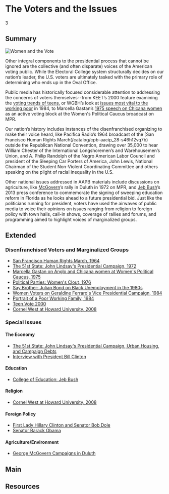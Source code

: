 # The Voters and the Issues

3

## Summary

![Women and the Vote](https://s3.amazonaws.com/americanarchive.org/exhibits/Elections_Voters-Issues.jpg "Women and the Vote")

Other integral components to the presidential process that cannot be ignored are the collective (and often disparate) voices of 
the American voting public. While the Electoral College system structurally decides on our nation’s leader, the U.S. voters are 
ultimately tasked with the primary role of determining who ends up in the Oval Office. 

Public media has historically focused considerable attention to addressing the concerns of voters themselves--from KEET’s 2000 
feature examining the [voting trends of teens](/catalog/cpb-aacip_426-70zpcgm1), or WGBH’s look at [issues most vital to the working poor](/catalog/cpb-aacip_15-513tt4fs37) in 1984, to Marcella Gastan’s [1975 speech on Chicana women](/catalog/cpb-aacip_43-5t3fx7451p) as an active voting block at the Women's Political Caucus broadcast on MPR. 

Our nation’s history includes instances of the disenfranchised organizing to make their voice heard, like Pacifica Radio’s 1964 
broadcast of the [San Francisco Human Rights March(/catalog/cpb-aacip_28-s46h12vq7b) outside the Republican National Convention, drawing over 35,000 to hear William Chester of the International Longshoremen’s and Warehousemen’s Union, and A. Philip Randolph of the Negro American Labor Council and president of the Sleeping Car Porters of America, John Lewis, National Chairman of the Student Non-Violent Coordinating Committee and others speaking on the plight of racial inequality in the U.S. 

Other national issues addressed in AAPB materials include discussions on agriculture, like [McGovern](/catalog/cpb-aacip_43-j38kd1qx6k)’s rally in Duluth in 1972 on MPR, and [Jeb Bush](/catalog/cpb-aacip_304-66j0zwgs)’s 2013 press conference to commemorate the signing of sweeping education reform in Florida as he looks ahead to a future presidential bid. Just like the politicians running for president, voters have used the airwaves of public media to voice their opinions on issues ranging from religion to foreign policy with town halls, call-in shows, coverage of rallies and forums, and programming aimed to highlight voices of marginalized groups. 

## Extended

### Disenfranchised Voters and Marginalized Groups

- [San Francisco Human Rights March, 1964](/catalog/cpb-aacip_28-s46h12vq7b)
- [The 51st State: John Lindsay's Presidential Campaign, 1972](/catalog/cpb-aacip_75-644qrncj)
- [Marcella Gastan on Anglo and Chicana women at Women's Political Caucus, 1975](/catalog/cpb-aacip_43-5t3fx7451p)
- [Political Parties: Women's Clout, 1976](/catalog/cpb-aacip_81-44pk0tnx)
- [Say Brother: Julian Bond on Black Unemployment in the 1980s](/catalog/cpb-aacip_15-94x54g63)
- [Women Voters on Geraldine Ferraro's Vice Presidential Campaign, 1984](/catalog/cpb-aacip_15-6q1sf2md07)
- [Portrait of a Poor Working Family, 1984](/catalog/cpb-aacip_15-513tt4fs37)
- [Teen Vote 2000](/catalog/cpb-aacip_426-70zpcgm1)
- [Cornel West at Howard University, 2008](/catalog/cpb-aacip_293-7h1dj58r70)

### Special Issues

#### The Economy

- [The 51st State: John Lindsay's Presidential Campaign, Urban Housing, and Campaign Debts](/catalog/cpb-aacip_75-644qrncj)
- [Interview with President Bill Clinton](/catalog/cpb-aacip_503-j96057dh5p)

#### Education

- [College of Education: Jeb Bush](/catalog/cpb-aacip_304-66j0zwgs)

#### Religion

- [Cornel West at Howard University, 2008](/catalog/cpb-aacip_293-7h1dj58r70)

#### Foreign Policy

- [First Lady Hillary Clinton and Senator Bob Dole](/catalog/cpb-aacip_503-wm13n2192p)
- [Senator Barack Obama](/catalog/cpb-aacip_503-q23qv3cs75)

#### Agriculture/Environment

- [George McGovern Campaigns in Duluth](/catalog/cpb-aacip_43-j38kd1qx6k)

## Main

## Resources
